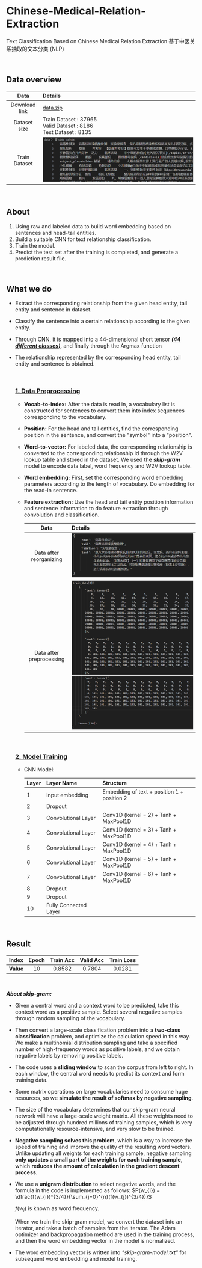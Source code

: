 # Chinese-Medical-Relation-Extraction
 Text Classification Based on Chinese Medical Relation Extraction 基于中医关系抽取的文本分类 (NLP)

<br>

## Data overview

|     Data      | Details                                                      |
| :-----------: | :----------------------------------------------------------- |
| Download link | [data.zip](https://github.com/unicorn-yh/Chinese-Medical-Relation-Extraction/blob/main/data.zip) |
| Dataset size  | Train Dataset : 37965 <br>Valid Dataset : 8186 <br>Test  Dataset : 8135 |
| Train Dataset | ![image-20230726171944955](README/image-20230726171944955.png) |



<br>

## About

1. Using raw and labeled data to build word embedding based on sentences and head-tail entities.
2. Build a suitable CNN for text relationship classification.
3. Train the model.
4. Predict the test set after the training is completed, and generate a prediction result file.

<br>

## What we do

- Extract the corresponding relationship from the given head entity, tail entity and sentence in dataset.

- Classify the sentence into a certain relationship according to the given entity. 

- Through CNN, it is mapped into a 44-dimensional short tensor ***<u>(44 different classes)</u>***, and finally through the Argmax function

- The relationship represented by the corresponding head entity, tail entity and sentence is obtained.

  <br>

  ### <u>1. Data Preprocessing</u>

  - **Vocab-to-index:** After the data is read in, a vocabulary list is constructed for sentences to convert them into index sequences corresponding to the vocabulary. 

  - **Position:** For the head and tail entities, find the corresponding position in the sentence, and convert the "symbol" into a "position". 

  - **Word-to-vector:** For labeled data, the corresponding relationship is converted to the corresponding relationship id through the W2V lookup table and stored in the dataset. We used the ***skip-gram*** model to encode data label, word frequency and W2V lookup table.

  - **Word embedding:** First, set the corresponding word embedding parameters according to the length of vocabulary. Do embedding for the read-in sentence.

  - **Feature extraction:** Use the head and tail entity position information and sentence information to do feature extraction through convolution and classification. 
  
    |           Data           | Details                                                      |
    | :----------------------: | :----------------------------------------------------------- |
    | Data after reorganizing  | ![image-20230726171121048](README/image-20230726171121048.png) |
    | Data after preprocessing | ![image-20230726172134475](README/image-20230726172134475.png)![image-20230726172218718](README/image-20230726172218718.png) |
  
  <br>
  
  ### <u>2. Model Training</u>
  
  - CNN Model: 
  
    | Layer | Layer Name            | Structure                                   |
    | ----- | --------------------- | ------------------------------------------- |
    | 1     | Input embedding       | Embedding of text + position 1 + position 2 |
    | 2     | Dropout               |                                             |
    | 3     | Convolutional Layer   | Conv1D (kernel = 2) + Tanh + MaxPool1D      |
    | 4     | Convolutional Layer   | Conv1D (kernel = 3) + Tanh + MaxPool1D      |
    | 5     | Convolutional Layer   | Conv1D (kernel = 4) + Tanh + MaxPool1D      |
    | 6     | Convolutional Layer   | Conv1D (kernel = 5) + Tanh + MaxPool1D      |
    | 7     | Convolutional Layer   | Conv1D (kernel = 6) + Tanh + MaxPool1D      |
    | 8     | Dropout               |                                             |
    | 9     | Dropout               |                                             |
    | 10    | Fully Connected Layer |                                             |

​	<br>

## Result

|   Index   | Epoch | Train Acc | Valid Acc | Train Loss |
| :-------: | :---: | :-------: | :-------: | :--------: |
| **Value** |  10   |  0.8582   |  0.7804   |   0.0281   |



<br>

***About skip-gram:*** 

- Given a central word and a context word to be predicted, take this context word as a positive sample. Select several negative samples through random sampling of the vocabulary. 

- Then convert a large-scale classification problem into a **two-class classification** problem, and optimize the calculation speed in this way. We make a multinomial distribution sampling and take a specified number of high-frequency words as positive labels, and we obtain negative labels by removing positive labels. 

- The code uses a **sliding window** to scan the corpus from left to right. In each window, the central word needs to predict its context and form training data. 

- Some matrix operations on large vocabularies need to consume huge resources, so we **simulate the result of softmax by negative sampling**.

- The size of the vocabulary determines that our skip-gram neural network will have a large-scale weight matrix. All these weights need to be adjusted through hundred millions of training samples, which is very computationally resource-intensive, and very slow to be trained. 

- **Negative sampling solves this problem**, which is a way to increase the speed of training and improve the quality of the resulting word vectors. Unlike updating all weights for each training sample, negative sampling **only updates a small part of the weights for each training sample**, which **reduces the amount of calculation in the gradient descent process**. 

- We use a **unigram distribution** to select negative words, and the formula in the code is implemented as follows:     $P(w_{i}) = \dfrac{f(w_{i})^{3/4}}{\sum_{j=0}^{n}(f(w_{j})^{3/4})}$

  
  $f(w_{i})$ is known as word frequency. 
  
  When we train the skip-gram model, we convert the dataset into an iterator, and take a batch of samples from the iterator. The Adam optimizer and backpropagation method are used in the training process, and then the word embedding vector in the model is normalized.
  
- The word embedding vector is written into *"skip-gram-model.txt"* for subsequent word embedding and model training.

  

  

